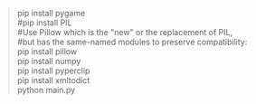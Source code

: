 > pip install pygame  
> #pip install PIL  
> #Use Pillow which is the "new" or the replacement of PIL,   
> #but has the same-named modules to preserve compatibility:  
> pip install pillow  
> pip install numpy  
> pip install pyperclip  
> pip install xmltodict  
> python main.py  
